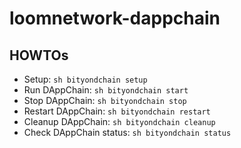 # loomnetwork-dappchain


## HOWTOs 

- Setup: ```sh bityondchain setup```
- Run DAppChain: ```sh bityondchain start```
- Stop DAppChain: ```sh bityondchain stop```
- Restart DAppChain: ```sh bityondchain restart```
- Cleanup DAppChain: ```sh bityondchain cleanup```
- Check DAppChain status: ```sh bityondchain status```


